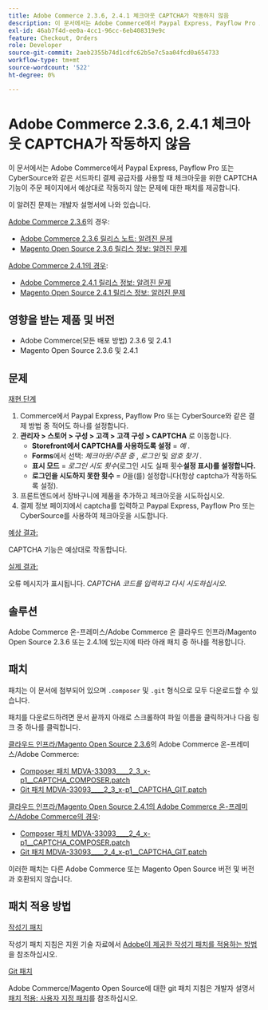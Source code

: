 ```yaml
---
title: Adobe Commerce 2.3.6, 2.4.1 체크아웃 CAPTCHA가 작동하지 않음
description: 이 문서에서는 Adobe Commerce에서 Paypal Express, Payflow Pro 또는 CyberSource와 같은 서드파티 결제 공급자를 사용할 때 체크아웃을 위한 CAPTCHA 기능이 주문 페이지에서 예상대로 작동하지 않는 문제에 대한 패치를 제공합니다.
exl-id: 46ab7f4d-ee0a-4cc1-96cc-6eb408319e9c
feature: Checkout, Orders
role: Developer
source-git-commit: 2aeb2355b74d1cdfc62b5e7c5aa04fcd0a654733
workflow-type: tm+mt
source-wordcount: '522'
ht-degree: 0%

---
```


# Adobe Commerce 2.3.6, 2.4.1 체크아웃 CAPTCHA가 작동하지 않음

이 문서에서는 Adobe Commerce에서 Paypal Express, Payflow Pro 또는 CyberSource와 같은 서드파티 결제 공급자를 사용할 때 체크아웃을 위한 CAPTCHA 기능이 주문 페이지에서 예상대로 작동하지 않는 문제에 대한 패치를 제공합니다.

이 알려진 문제는 개발자 설명서에 나와 있습니다.

<u>Adobe Commerce 2.3.6</u>의 경우:

* [Adobe Commerce 2.3.6 릴리스 노트: 알려진 문제](https://commerce-docs.github.io/devdocs-archive/2.3/guides/v2.3/release-notes/commerce-2-3-6.html)
* [Magento Open Source 2.3.6 릴리스 정보: 알려진 문제](https://commerce-docs.github.io/devdocs-archive/2.3/guides/v2.3/release-notes/open-source-2-3-6.html#known-issues)

<u>Adobe Commerce 2.4.1의 경우</u>:

* [Adobe Commerce 2.4.1 릴리스 정보: 알려진 문제](https://experienceleague.adobe.com/en/docs/commerce-operations/release/notes/adobe-commerce/2-4-1#known-issues)
* [Magento Open Source 2.4.1 릴리스 정보: 알려진 문제](https://experienceleague.adobe.com/en/docs/commerce-operations/release/notes/magento-open-source/2-4-1#known-issues)

## 영향을 받는 제품 및 버전

* Adobe Commerce(모든 배포 방법) 2.3.6 및 2.4.1
* Magento Open Source 2.3.6 및 2.4.1

## 문제

<u>재현 단계</u>

1. Commerce에서 Paypal Express, Payflow Pro 또는 CyberSource와 같은 결제 방법 중 적어도 하나를 설정합니다.
1. **관리자 > 스토어 > 구성 > 고객 > 고객 구성 > CAPTCHA** 로 이동합니다.
   * **Storefront에서 CAPTCHA를 사용하도록 설정** = *예* .
   * **Forms**&#x200B;에서 선택: *체크아웃/주문 중* , *로그인* 및 *암호 찾기* .
   * **표시 모드** = *로그인 시도 횟수*(로그인 시도 실패 횟수&#x200B;**설정 표시)를 설정합니다.**
   * **로그인을 시도하지 못한 횟수** = *0*&#x200B;을(를) 설정합니다(항상 captcha가 작동하도록 설정).
1. 프론트엔드에서 장바구니에 제품을 추가하고 체크아웃을 시도하십시오.
1. 결제 정보 페이지에서 captcha를 입력하고 Paypal Express, Payflow Pro 또는 CyberSource를 사용하여 체크아웃을 시도합니다.

<u>예상 결과:</u>

CAPTCHA 기능은 예상대로 작동합니다.

<u>실제 결과:</u>

오류 메시지가 표시됩니다. *CAPTCHA 코드를 입력하고 다시 시도하십시오.*

## 솔루션

Adobe Commerce 온-프레미스/Adobe Commerce 온 클라우드 인프라/Magento Open Source 2.3.6 또는 2.4.1에 있는지에 따라 아래 패치 중 하나를 적용합니다.

## 패치

패치는 이 문서에 첨부되어 있으며 `.composer` 및 `.git` 형식으로 모두 다운로드할 수 있습니다.

패치를 다운로드하려면 문서 끝까지 아래로 스크롤하여 파일 이름을 클릭하거나 다음 링크 중 하나를 클릭합니다.

<u>클라우드 인프라/Magento Open Source 2.3.6</u>의 Adobe Commerce 온-프레미스/Adobe Commerce:

* [Composer 패치 MDVA-33093\_\_\_\_2\_3\_x-p1\_\_CAPTCHA\_COMPOSER.patch](assets/MDVA-33093____2_3_x-p1__CAPTCHA_COMPOSER.patch.zip)
* [Git 패치 MDVA-33093\_\_\_\_2\_3\_x-p1\_\_CAPTCHA\_GIT.patch](assets/MDVA-33093____2_3_x-p1__CAPTCHA_GIT.patch.zip)

<u>클라우드 인프라/Magento Open Source 2.4.1의 Adobe Commerce 온-프레미스/Adobe Commerce의 경우</u>:

* [Composer 패치 MDVA-33093\_\_\_\_2\_4\_x-p1\_\_CAPTCHA\_COMPOSER.patch](assets/MDVA-33093____2_4_x-p1__CAPTCHA_COMPOSER.patch.zip)
* [Git 패치 MDVA-33093\_\_\_\_2\_4\_x-p1\_\_CAPTCHA\_GIT.patch](assets/MDVA-33093____2_4_x-p1__CAPTCHA_GIT.patch.zip)

이러한 패치는 다른 Adobe Commerce 또는 Magento Open Source 버전 및 버전과 호환되지 않습니다.

## 패치 적용 방법

<u>작성기 패치</u>

작성기 패치 지침은 지원 기술 자료에서 [Adobe이 제공한 작성기 패치를 적용하는 방법](/help/how-to/general/how-to-apply-a-composer-patch-provided-by-magento.md)을 참조하십시오.

<u>Git 패치</u>

Adobe Commerce/Magento Open Source에 대한 git 패치 지침은 개발자 설명서 [패치 적용: 사용자 지정 패치](https://experienceleague.adobe.com/en/docs/commerce-operations/upgrade-guide/patches/overview#custom-patches)를 참조하십시오.
